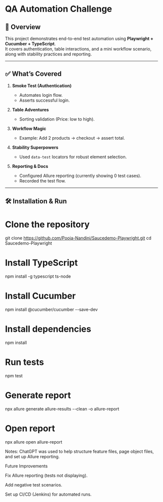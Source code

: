 # QA Automation Challenge

## 🚀 Overview
This project demonstrates end-to-end test automation using **Playwright + Cucumber + TypeScript**.  
It covers authentication, table interactions, and a mini workflow scenario, along with stability practices and reporting.  

---

## ✅ What’s Covered
1. **Smoke Test (Authentication)**  
   - Automates login flow.  
   - Asserts successful login.  

2. **Table Adventures**  
   - Sorting validation (Price: low to high).  

3. **Workflow Magic**  
   - Example: Add 2 products → checkout → assert total.  

4. **Stability Superpowers**  
   - Used `data-test` locators for robust element selection.  

5. **Reporting & Docs**  
   - Configured Allure reporting (currently showing 0 test cases).  
   - Recorded the test flow.  

---

## 🛠 Installation & Run

# Clone the repository
git clone https://github.com/Pooja-Nandini/Saucedemo-Playwright.git
cd Saucedemo-Playwright

# Install TypeScript
npm install -g typescript ts-node

# Install Cucumber
npm install @cucumber/cucumber --save-dev

# Install dependencies
npm install

# Run tests
npm test

# Generate report
npx allure generate allure-results --clean -o allure-report

# Open report
npx allure open allure-report

Notes:
ChatGPT was used to help structure feature files, page object files, and set up Allure reporting.

Future Improvements

Fix Allure reporting (tests not displaying).

Add negative test scenarios.

Set up CI/CD (Jenkins) for automated runs.
